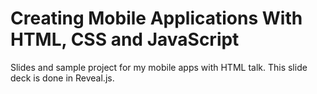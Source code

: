 Creating Mobile Applications With HTML, CSS and JavaScript
===================

Slides and sample project for my mobile apps with HTML talk. This slide deck is done in Reveal.js.
